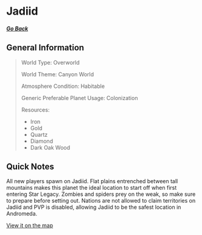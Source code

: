 # Jadiid

##### [Go Back](/wiki/space#planets)

## General Information

> World Type: Overworld
>
> World Theme: Canyon World
>
> Atmosphere Condition: Habitable
>
> Generic Preferable Planet Usage: Colonization
>
> Resources:
> - Iron
> - Gold
> - Quartz
> - Diamond
> - Dark Oak Wood

## Quick Notes

All new players spawn on Jadiid. Flat plains entrenched between tall mountains makes this planet the ideal location to start off when first entering Star Legacy. Zombies and spiders prey on the weak, so make sure to prepare before setting out. Nations are not allowed to claim territories on Jadiid and PVP is disabled, allowing Jadiid to be the safest location in Andromeda.

[View it on the map](https://dynmap.starlegacy.net/?worldname=Titus)

